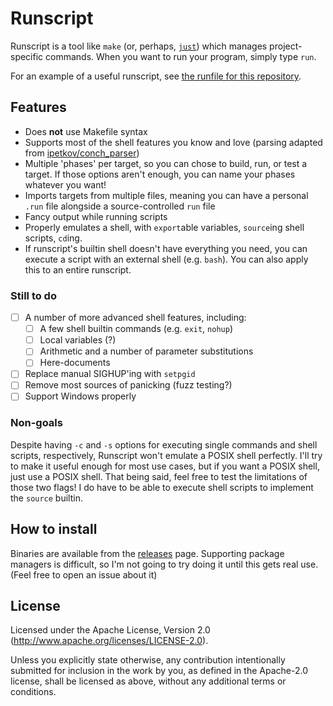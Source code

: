 # Runscript

Runscript is a tool like `make` (or, perhaps, [`just`](https://github.com/casey/just)) which manages project-specific
commands. When you want to run your program, simply type `run`.

For an example of a useful runscript, see [the runfile for this repository](run).

## Features

- Does **not** use Makefile syntax
- Supports most of the shell features you know and love (parsing adapted from [ipetkov/conch_parser](https://github.com/ipetkov/conch-parser))
- Multiple 'phases' per target, so you can chose to build, run, or test a target. If those options aren't enough, you can name your phases whatever you want!
- Imports targets from multiple files, meaning you can have a personal `.run` file alongside a source-controlled `run` file
- Fancy output while running scripts
- Properly emulates a shell, with `export`able variables, `source`ing shell scripts, `cd`ing.
- If runscript's builtin shell doesn't have everything you need, you can execute a script with an external shell (e.g. `bash`). You can also apply this to an entire runscript.

### Still to do

- [ ] A number of more advanced shell features, including:
  - [ ] A few shell builtin commands (e.g. `exit`, `nohup`)
  - [ ] Local variables (?)
  - [ ] Arithmetic and a number of parameter substitutions
  - [ ] Here-documents
- [ ] Replace manual SIGHUP'ing with `setpgid`
- [ ] Remove most sources of panicking (fuzz testing?)
- [ ] Support Windows properly

### Non-goals

Despite having `-c` and `-s` options for executing single commands and shell scripts, respectively, Runscript
won't emulate a POSIX shell perfectly. I'll try to make it useful enough for most use cases, but if you want a
POSIX shell, just use a POSIX shell. That being said, feel free to test the limitations of those two flags! I do have
to be able to execute shell scripts to implement the `source` builtin.

## How to install

Binaries are available from the [releases](https://github.com/TheOnlyMrCat/runscript) page. Supporting package managers is
difficult, so I'm not going to try doing it until this gets real use. (Feel free to open an issue about it)

## License

Licensed under the Apache License, Version 2.0 (<http://www.apache.org/licenses/LICENSE-2.0>).

Unless you explicitly state otherwise, any contribution intentionally submitted for inclusion in the work by you, as defined in the Apache-2.0 license, shall be licensed as above, without any additional terms or conditions.
